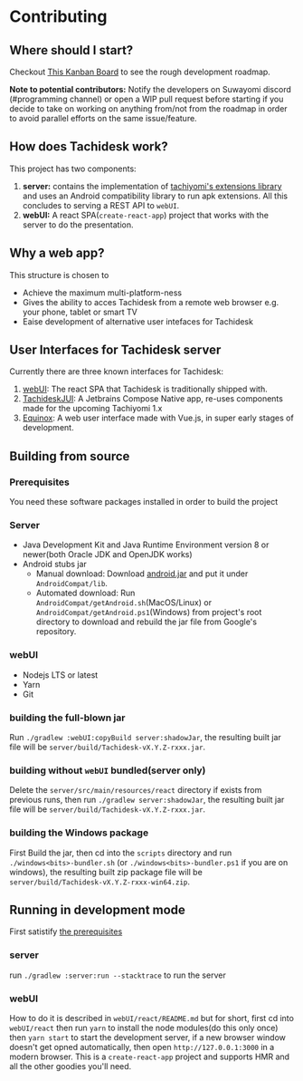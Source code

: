 # Contributing
## Where should I start?
Checkout [This Kanban Board](https://github.com/Suwayomi/Tachidesk/projects/1) to see the rough development roadmap.

**Note to potential contributors:** Notify the developers on Suwayomi discord (#programming channel) or open a WIP pull request before starting if you decide to take on working on anything from/not from the roadmap in order to avoid parallel efforts on the same issue/feature.

## How does Tachidesk work?
This project has two components: 
1. **server:** contains the implementation of [tachiyomi's extensions library](https://github.com/tachiyomiorg/extensions-lib) and uses an Android compatibility library to run apk extensions. All this concludes to serving a REST API to `webUI`.
2. **webUI:** A react SPA(`create-react-app`) project that works with the server to do the presentation.

## Why a web app?
This structure is chosen to
- Achieve the maximum multi-platform-ness
- Gives the ability to acces Tachidesk from a remote web browser e.g. your phone, tablet or smart TV
- Eaise development of alternative user intefaces for Tachidesk

## User Interfaces for Tachidesk server
Currently there are three known interfaces for Tachidesk:
1. [webUI](https://github.com/Suwayomi/Tachidesk/tree/master/webUI/react): The react SPA that Tachidesk is traditionally shipped with.
2. [TachideskJUI](https://github.com/Suwayomi/TachideskJUI): A Jetbrains Compose Native app, re-uses components made for the upcoming Tachiyomi 1.x
3. [Equinox](https://github.com/Suwayomi/Equinox): A web user interface made with Vue.js, in super early stages of development.

## Building from source
### Prerequisites
You need these software packages installed in order to build the project
### Server
- Java Development Kit and Java Runtime Environment version 8 or newer(both Oracle JDK and OpenJDK works)
- Android stubs jar
    - Manual download: Download [android.jar](https://raw.githubusercontent.com/Suwayomi/Tachidesk/android-jar/android.jar) and put it under `AndroidCompat/lib`.
    -  Automated download: Run `AndroidCompat/getAndroid.sh`(MacOS/Linux) or `AndroidCompat/getAndroid.ps1`(Windows) from project's root directory to download and rebuild the jar file from Google's repository.
### webUI
- Nodejs LTS or latest
- Yarn
- Git
### building the full-blown jar
Run `./gradlew :webUI:copyBuild server:shadowJar`, the resulting built jar file will be `server/build/Tachidesk-vX.Y.Z-rxxx.jar`.
### building without `webUI` bundled(server only)
Delete the `server/src/main/resources/react` directory if exists from previous runs, then run `./gradlew server:shadowJar`, the resulting built jar file will be `server/build/Tachidesk-vX.Y.Z-rxxx.jar`.
### building the Windows package
First Build the jar, then cd into the `scripts` directory and run `./windows<bits>-bundler.sh` (or `./windows<bits>-bundler.ps1` if you are on windows), the resulting built zip package file will be `server/build/Tachidesk-vX.Y.Z-rxxx-win64.zip`.
## Running in development mode
First satistify [the prerequisites](#prerequisites)
### server
run `./gradlew :server:run --stacktrace` to run the server
### webUI
How to do it is described in `webUI/react/README.md` but for short,
 first cd into `webUI/react` then run `yarn` to install the node modules(do this only once)
 then `yarn start` to start the development server, if a new browser window doesn't get opned automatically,
 then open `http://127.0.0.1:3000` in a modern browser. This is a `create-react-app` project
 and supports HMR and all the other goodies you'll need.

